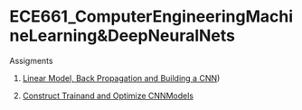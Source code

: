 # ECE661_ComputerEngineeringMachineLearning&DeepNeuralNets

Assigments
1. [Linear Model, Back Propagation and Building a CNN](https://github.com/BarbaraPFloresRios/ECE661_ComputerEngineeringMachineLearningAndDeepNeuralNets/blob/main/Assigment_1_LinearModel_BackPropagation_CNN/Homework_1_Linear_Model__Back_Propagation_and_Building_a_CNN_Barbara_Flores.pdf))

2. [Construct Trainand and Optimize CNNModels](https://github.com/BarbaraPFloresRios/ECE661_ComputerEngineeringMachineLearningAndDeepNeuralNets/tree/main/Assigment_2_ConstructTrainandOptimize_CNNModels)
 
